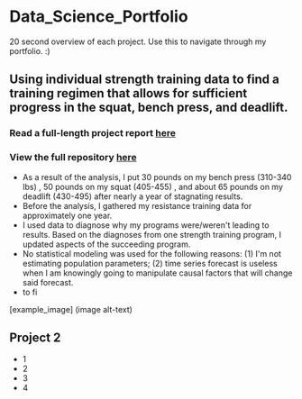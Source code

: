 # Data_Science_Portfolio
20 second overview of each project. Use this to navigate through my portfolio. :)


## Using individual strength training data to find a training regimen that allows for sufficient progress in the squat, bench press, and deadlift.
### Read a full-length project report [here](https://matthewnaples.github.io/Individual_Strength_Analysis/)
### View the full repository  [here](https://github.com/matthewnaples/Individual_Strength_Analysis)
* As a result of the analysis, I put 30 pounds on my bench press (310-340 lbs) , 50 pounds on my squat (405-455) , and about 65 pounds on my deadlift (430-495)  after nearly a year of stagnating results.
* Before the analysis, I gathered my resistance training data for approximately one year. 
* I used data to diagnose why my programs were/weren't leading to results. Based on the diagnoses from one strength training program, I updated aspects of the succeeding program. 
* No statistical modeling was used for the following reasons: (1) I'm not estimating population parameters; (2) time series forecast is useless when I am knowingly going to manipulate causal factors that will change said forecast.
* to fi


[example_image] (image alt-text)

## Project 2
* 1
* 2
* 3
* 4
